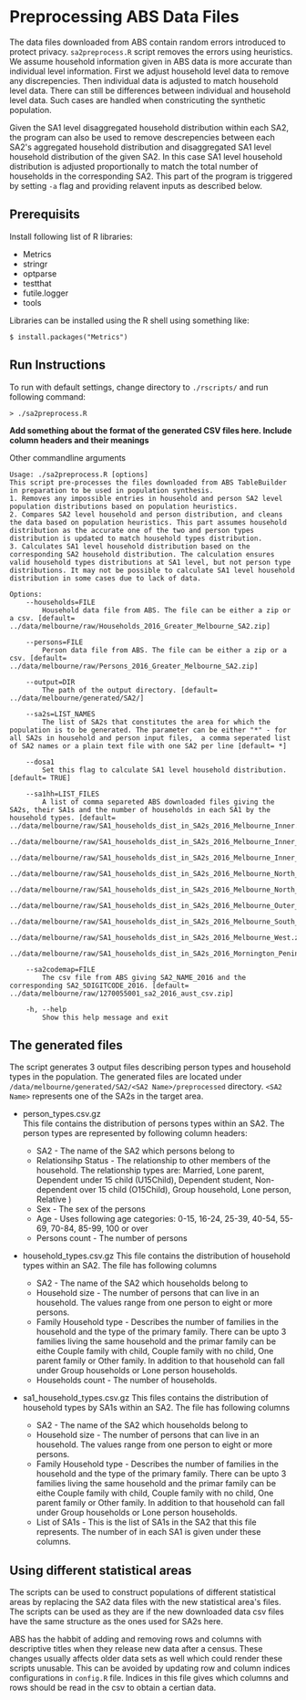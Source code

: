 # Preprocessing ABS Data Files

The data files downloaded from ABS contain random errors introduced to protect privacy. `sa2preprocess.R` script removes the errors using heuristics. We assume household information given in ABS data is more accurate than individual level information. First we adjust household level data to remove any discrepencies. Then individual data is adjusted to match household level data. There can still be differences between individual and household level data. Such cases are handled when constricuting the synthetic population.

Given the SA1 level disaggregated household distribution within each SA2, the program can also be used to remove descrepencies between each SA2's aggregated household distribution and disaggregated SA1 level household distribution of the given SA2. In this case SA1 level household distribution is adjusted proportionally to match the total number of households in the corresponding SA2. This part of the program is triggered by setting `-a` flag and providing relavent inputs as described below.

## Prerequisits
Install following list of R libraries:

* Metrics
* stringr
* optparse
* testthat
* futile.logger
* tools

Libraries can be installed using the R shell using something like:
```
$ install.packages("Metrics")
```

## Run Instructions

To run with default settings, change directory to `./rscripts/` and run following command:

```
> ./sa2preprocess.R
```

**Add something about the format of the generated CSV files here. Include column headers and their meanings**

Other commandline arguments

```
Usage: ./sa2preprocess.R [options]
This script pre-processes the files downloaded from ABS TableBuilder in preparation to be used in population synthesis.
1. Removes any impossible entries in household and person SA2 level population distributions based on population heuristics.
2. Compares SA2 level household and person distribution, and cleans the data based on population heuristics. This part assumes household distribution as the accurate one of the two and person types distribution is updated to match household types distribution.
3. Calculates SA1 level household distribution based on the corresponding SA2 household distribution. The calculation ensures valid household types distributions at SA1 level, but not person type distributions. It may not be possible to calculate SA1 level household distribution in some cases due to lack of data.

Options:
	--households=FILE
		Household data file from ABS. The file can be either a zip or a csv. [default= ../data/melbourne/raw/Households_2016_Greater_Melbourne_SA2.zip]

	--persons=FILE
		Person data file from ABS. The file can be either a zip or a csv. [default= ../data/melbourne/raw/Persons_2016_Greater_Melbourne_SA2.zip]

	--output=DIR
		The path of the output directory. [default= ../data/melbourne/generated/SA2/]

	--sa2s=LIST_NAMES
		The list of SA2s that constitutes the area for which the population is to be generated. The parameter can be either "*" - for all SA2s in household and person input files,  a comma seperated list of SA2 names or a plain text file with one SA2 per line [default= *]

	--dosa1
		Set this flag to calculate SA1 level household distribution. [default= TRUE]

	--sa1hh=LIST_FILES
		A list of comma separeted ABS downloaded files giving the SA2s, their SA1s and the number of households in each SA1 by the household types. [default= ../data/melbourne/raw/SA1_households_dist_in_SA2s_2016_Melbourne_Inner.zip,
    ../data/melbourne/raw/SA1_households_dist_in_SA2s_2016_Melbourne_Inner_East.zip,
    ../data/melbourne/raw/SA1_households_dist_in_SA2s_2016_Melbourne_Inner_South.zip,
    ../data/melbourne/raw/SA1_households_dist_in_SA2s_2016_Melbourne_North_East.zip,
    ../data/melbourne/raw/SA1_households_dist_in_SA2s_2016_Melbourne_North_West.zip,
    ../data/melbourne/raw/SA1_households_dist_in_SA2s_2016_Melbourne_Outer_East.zip,
    ../data/melbourne/raw/SA1_households_dist_in_SA2s_2016_Melbourne_South_East.zip,
    ../data/melbourne/raw/SA1_households_dist_in_SA2s_2016_Melbourne_West.zip,
    ../data/melbourne/raw/SA1_households_dist_in_SA2s_2016_Mornington_Peninsula.zip]

	--sa2codemap=FILE
		The csv file from ABS giving SA2_NAME_2016 and the corresponding SA2_5DIGITCODE_2016. [default= ../data/melbourne/raw/1270055001_sa2_2016_aust_csv.zip]

	-h, --help
		Show this help message and exit
```

## The generated files

The script generates 3 output files describing person types and household types in the population. The generated files are located under `/data/melbourne/generated/SA2/<SA2 Name>/preprocessed` directory. `<SA2 Name>` represents one of the SA2s in the target area.
* person_types.csv.gz  
This file contains the distribution of persons types within an SA2. The person types are represented by following column   headers:
   * SA2 - The name of the SA2 which persons belong to
   * Relationsihp Status - The relationship to other members of the household. The relationship types are: Married, Lone parent, Dependent under 15 child (U15Child), Dependent student, Non-dependent over 15 child (O15Child), Group household, Lone person, Relative )
   * Sex - The sex of the persons
   * Age - Uses following age categories: 0-15, 16-24, 25-39, 40-54, 55-69, 70-84, 85-99, 100 or over
   * Persons count - The number of persons
   
* household_types.csv.gz
This file contains the distribution of household types within an SA2. The file has following columns
   * SA2 - The name of the SA2 which households belong to
   * Household size - The number of persons that can live in an household. The values range from one person to eight or more persons.
   * Family Household type -  Describes the number of families in the household and the type of the primary family. There can be upto 3 families living the same household and the primar family can be eithe Couple family with child, Couple family with no child, One parent family or Other family. In addition to that household can fall under Group households or Lone person households.
   * Households count - The number of households.
   
 * sa1_household_types.csv.gz
 This files contains the distribution of household types by SA1s within an SA2. The file has following columns
   * SA2 - The name of the SA2 which households belong to
   * Household size - The number of persons that can live in an household. The values range from one person to eight or more persons.
   * Family Household type -  Describes the number of families in the household and the type of the primary family. There can be upto 3 families living the same household and the primar family can be eithe Couple family with child, Couple family with no child, One parent family or Other family. In addition to that household can fall under Group households or Lone person households.
   * List of SA1s - This is the list of SA1s in the SA2 that this file represents. The number of in each SA1 is given under these columns.

## Using different statistical areas

The scripts can be used to construct populations of different statistical areas by replacing the SA2 data files with the new statistical area's files. The scripts can be used as they are if the new downloaded data csv files have the same structure as the ones used for SA2s here.

ABS has the habbit of adding and removing rows and columns with descriptive titles when they release new data after a census. These changes usually affects older data sets as well which could render these scripts unusable. This can be avoided by updating row and column indices configurations in `config.R` file. Indices in this file gives which columns and rows should be read in the csv to obtain a certian data.
